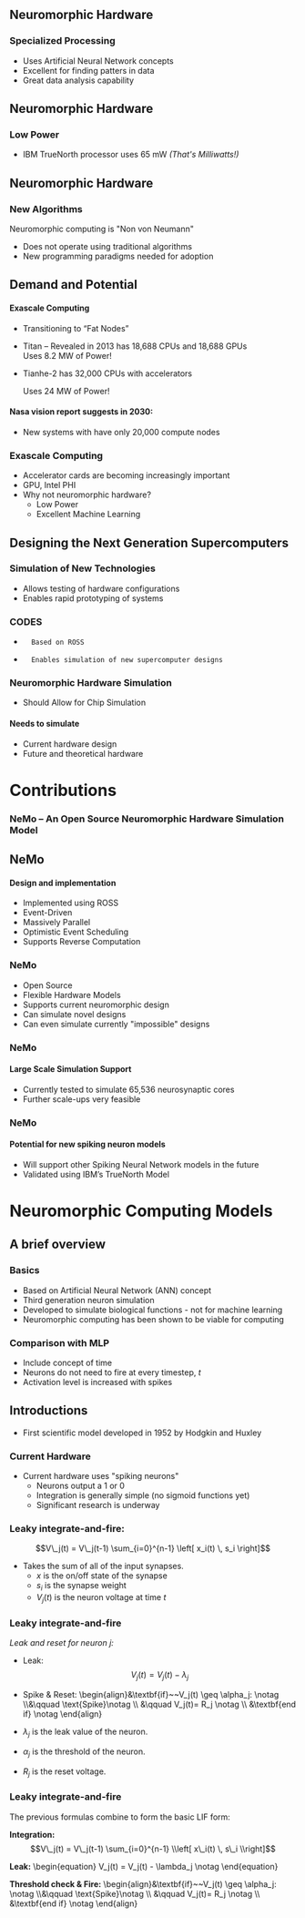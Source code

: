 ## Neuromorphic Hardware
### Specialized Processing

- Uses Artificial Neural Network concepts
- Excellent for finding patters in data
- Great data analysis capability


## Neuromorphic Hardware
### Low Power

- IBM TrueNorth processor uses 65 mW
	*(That's Milliwatts!)*


## Neuromorphic Hardware
### New Algorithms
Neuromorphic computing is "Non von Neumann"
- Does not operate using traditional algorithms
- New programming paradigms needed for adoption


## Demand and Potential
#### Exascale Computing
-	Transitioning to “Fat Nodes”
-	Titan – Revealed in 2013 has 18,688 CPUs and 18,688 GPUs        
    Uses 8.2 MW of Power!
-   Tianhe-2 has 32,000 CPUs with accelerators

    Uses 24 MW of Power!  
#### Nasa vision report suggests in 2030:
-   New systems with have only 20,000 compute nodes


### Exascale Computing
-   Accelerator cards are becoming increasingly important
-   GPU, Intel PHI
-   Why not neuromorphic hardware?
       - Low Power
       - Excellent Machine Learning



## Designing the Next Generation Supercomputers


### Simulation of New Technologies
-   Allows testing of hardware configurations
-   Enables rapid prototyping of systems

### CODES
-		Based on ROSS
-		Enables simulation of new supercomputer designs


### Neuromorphic Hardware Simulation
-   Should Allow for Chip Simulation
#### Needs to simulate
-   Current hardware design
-   Future and theoretical hardware




# Contributions
### NeMo – An Open Source Neuromorphic Hardware Simulation Model


## NeMo
#### Design and implementation
-   Implemented using ROSS
-   Event-Driven
-   Massively Parallel
-   Optimistic Event Scheduling
-   Supports Reverse Computation


### NeMo
-	Open Source
-	Flexible Hardware Models
-   Supports current neuromorphic design
-   Can simulate novel designs
-   Can even simulate currently "impossible" designs


### NeMo
#### Large Scale Simulation Support
-   Currently tested to simulate 65,536 neurosynaptic cores
-   Further scale-ups very feasible


### NeMo
#### Potential for new spiking neuron models
-   Will support other Spiking Neural Network models in the future
-   Validated using IBM’s TrueNorth Model



# Neuromorphic Computing Models
## A brief overview


### Basics
-	Based on Artificial Neural Network (ANN) concept
-	Third generation neuron simulation
- Developed to simulate biological functions - not for machine learning
- Neuromorphic computing has been shown to be viable for computing

### Comparison with MLP
- Include concept of time
- Neurons do not need to fire at every timestep, $t$
- Activation level is increased with spikes

## Introductions
-	First scientific model developed in 1952 by Hodgkin and Huxley


### Current Hardware
- Current hardware uses "spiking neurons"
	- Neurons output a 1 or 0
	- Integration is generally simple (no sigmoid functions yet)
	- Significant research is underway


### Leaky integrate-and-fire:
$$V\_j(t) =  V\_j(t-1) \sum_{i=0}^{n-1} \left[ x_i(t) \, s_i \right]$$

- Takes the sum of all of the input synapses.
	- $x$ is the on/off state of the synapse
	- $s_i$ is the synapse weight
	- $V_j(t)$ is the neuron voltage at time $t$


### Leaky integrate-and-fire
*Leak and reset for neuron $j$:*

- Leak: <!-- .element: class="fragment roll-in visible current-fragment" data-fragment-index="1" -->
$$V_j(t) = V_j(t) - \lambda_j $$
- Spike & Reset: <!-- .element: class="fragment roll-in visible current-fragment" data-fragment-index="3" -->
\begin{align}&\textbf{if}~~V\_j(t) \geq \alpha\_j: \notag \\\\&\qquad \text{Spike}\notag \\\\ &\qquad V\_j(t)= R\_j \notag \\\\ &\textbf{end if} \notag \end{align}

- $\lambda_j$ is the leak value of the neuron.  <!-- .element: class="fragment roll-in visible current-fragment" data-fragment-index="1" -->
- $\alpha_j$ is the threshold of the neuron. <!-- .element: class="fragment roll-in visible current-fragment" data-fragment-index="3" -->
- $R_j$ is the reset voltage. <!-- .element: class="fragment roll-in visible current-fragment" data-fragment-index="3" -->


### Leaky integrate-and-fire
The previous formulas combine to form the basic LIF form:

**Integration:**
$$V\_j(t) =  V\_j(t-1) \sum_{i=0}^{n-1} \\left[ x\_i(t) \, s\_i \\right]$$

**Leak:**
\begin{equation}
        V_j(t) = V_j(t) - \lambda_j   \notag
\end{equation}

**Threshold check & Fire:**
\begin{align}&\textbf{if}~~V\_j(t) \geq \alpha\_j: \notag \\\\&\qquad \text{Spike}\notag \\\\ &\qquad V\_j(t)= R\_j \notag \\\\ &\textbf{end if} \notag \end{align}
